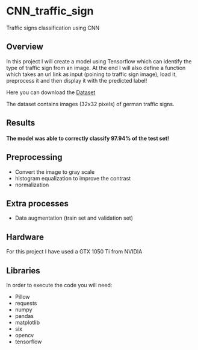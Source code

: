 # CNN_traffic_sign
Traffic signs classification using CNN

## Overview
In this project I will create a model using Tensorflow which can identify the type of traffic sign from an image.
At the end I will also define a function which takes an url link as input (poining to traffic sign image),
load it, preprocess it and then display it with the predicted label!

Here you can download the [Dataset](https://bitbucket.org/jadslim/german-traffic-signs)

The dataset contains images (32x32 pixels) of german traffic signs.

## Results
#### The model was able to correctly classify 97.94% of the test set!

## Preprocessing
- Convert the image to gray scale 
- histogram equalization to improve the contrast
- normalization

## Extra processes
- Data augmentation (train set and validation set)

## Hardware
For this project I have used a GTX 1050 Ti from NVIDIA

## Libraries
In order to execute the code you will need:
- Pillow
- requests
- numpy
- pandas
- matplotlib
- six
- opencv
- tensorflow
